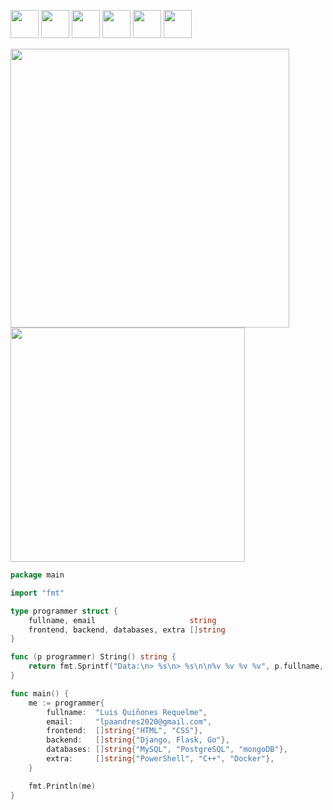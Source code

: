 <a href="https://www.youtube.com/channel/skuldd" target="_blank"><img src="https://i.ibb.co/HFLvw99/youtube-background-gray-rounded.png" width=45></a>
<a href="https://twitter.com/sixmonths2020" target="_blank"><img src="https://i.ibb.co/MPSLnVd/twitter-background-gray-rounded.png" width=45></a>
<a href="https://luisnquin.github.io" target="_blank"><img src="https://i.ibb.co/Kj5LvTM/website-background-gray-rounded.png" width=45></a>
<a href="https://www.pinterest.com/luisnquin/_saved/"><img src="https://i.ibb.co/6vrnXyR/pinterest-background-gray-rounded.png" width=45></a>
<a href="https://www.instagram.com/luisnquin/"><img src="https://i.ibb.co/vXqkQLc/instagram-background-gray-rounded.png" width=45></a>
<a href="https://www.linkedin.com/in/luis-quinones-requelme/"><img src="https://i.ibb.co/6FYs12R/linkedin-background-gray-rounded.png" width=45></a>
<br>
<p float="left">
  <a  href="https://github.com/luisnquin"><img width="446" src="https://github-readme-stats.vercel.app/api?username=luisnquin&show_icons=true&theme=dracula">
  <a href="https://github.com/luisnquin"><img width="375" src="https://github-readme-stats.vercel.app/api/top-langs/?username=luisnquin&hide=html,scss,css,shell&langs_count=10&layout=compact&theme=dracula">
</p>
                                                                                                                                      
```go
package main

import "fmt"

type programmer struct {
	fullname, email                     string
	frontend, backend, databases, extra []string
}

func (p programmer) String() string {
	return fmt.Sprintf("Data:\n> %s\n> %s\n\n%v %v %v %v", p.fullname, p.email, p.frontend, p.backend, p.databases, p.extra)
}

func main() {
	me := programmer{
		fullname:  "Luis Quiñones Requelme",
		email:     "lpaandres2020@gmail.com",
		frontend:  []string{"HTML", "CSS"},
		backend:   []string{"Django, Flask, Go"},
		databases: []string{"MySQL", "PostgreSQL", "mongoDB"},
		extra:     []string{"PowerShell", "C++", "Docker"},
	}

	fmt.Println(me)
}
```
